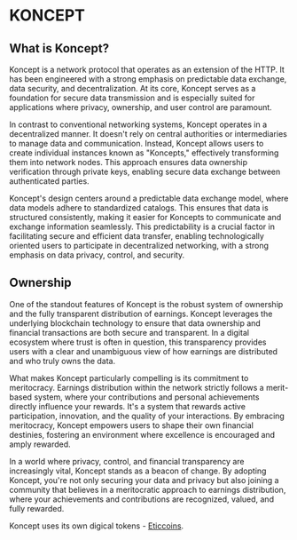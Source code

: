 # KONCEPT

## What is Koncept?
Koncept is a network protocol that operates as an extension of the HTTP. It has been engineered with a strong emphasis on predictable data exchange, data security, and decentralization. At its core, Koncept serves as a foundation for secure data transmission and is especially suited for applications where privacy, ownership, and user control are paramount.

In contrast to conventional networking systems, Koncept operates in a decentralized manner. It doesn't rely on central authorities or intermediaries to manage data and communication. Instead, Koncept allows users to create individual instances known as "Koncepts," effectively transforming them into network nodes. This approach ensures data ownership verification through private keys, enabling secure data exchange between authenticated parties.

Koncept's design centers around a predictable data exchange model, where data models adhere to standardized catalogs. This ensures that data is structured consistently, making it easier for Koncepts to communicate and exchange information seamlessly. This predictability is a crucial factor in facilitating secure and efficient data transfer, enabling technologically oriented users to participate in decentralized networking, with a strong emphasis on data privacy, control, and security.

## Ownership
One of the standout features of Koncept is the robust system of ownership and the fully transparent distribution of earnings. Koncept leverages the underlying blockchain technology to ensure that data ownership and financial transactions are both secure and transparent. In a digital ecosystem where trust is often in question, this transparency provides users with a clear and unambiguous view of how earnings are distributed and who truly owns the data.

What makes Koncept particularly compelling is its commitment to meritocracy. Earnings distribution within the network strictly follows a merit-based system, where your contributions and personal achievements directly influence your rewards. It's a system that rewards active participation, innovation, and the quality of your interactions. By embracing meritocracy, Koncept empowers users to shape their own financial destinies, fostering an environment where excellence is encouraged and amply rewarded.

In a world where privacy, control, and financial transparency are increasingly vital, Koncept stands as a beacon of change. By adopting Koncept, you're not only securing your data and privacy but also joining a community that believes in a meritocratic approach to earnings distribution, where your achievements and contributions are recognized, valued, and fully rewarded.

Koncept uses its own digical tokens - [Eticcoins](https://github.com/new-koncept/documentation/term/eticcoin.md).